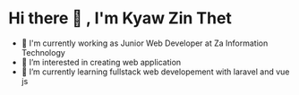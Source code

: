 # Hi there 👋 ,  **I'm Kyaw Zin Thet**

- 🔭 I'm currently working as Junior Web Developer at Za Information Technology
- 👀 I’m interested in creating web application
- 🌱 I’m currently learning fullstack web developement with laravel and vue js
